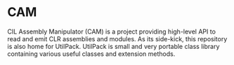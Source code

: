 CAM
===

CIL Assembly Manipulator (CAM) is a project providing high-level API to read and emit CLR assemblies and modules. As its side-kick, this repository is also home for UtilPack. UtilPack is small and very portable class library containing various useful classes and extension methods.

